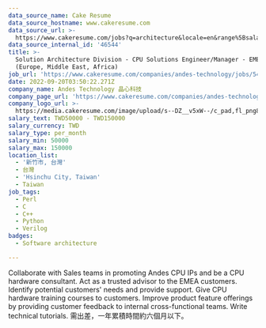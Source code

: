 ```yaml
---
data_source_name: Cake Resume
data_source_hostname: www.cakeresume.com
data_source_url: >-
  https://www.cakeresume.com/jobs?q=architecture&locale=en&range%5Bsalary_range%5D%5Bmin%5D=1000000&page=4
data_source_internal_id: '46544'
title: >-
  Solution Architecture Division - CPU Solutions Engineer/Manager - EMEA
  (Europe, Middle East, Africa)
job_url: 'https://www.cakeresume.com/companies/andes-technology/jobs/5485ac'
date: 2022-09-20T03:50:22.271Z
company_name: Andes Technology 晶心科技
company_page_url: 'https://www.cakeresume.com/companies/andes-technology'
company_logo_url: >-
  https://media.cakeresume.com/image/upload/s--DZ__v5xW--/c_pad,fl_png8,h_200,w_200/v1662349969/iqb0owanivsth9kwyzib.png
salary_text: TWD50000 - TWD150000
salary_currency: TWD
salary_type: per_month
salary_min: 50000
salary_max: 150000
location_list:
  - '新竹市, 台灣'
  - 台灣
  - 'Hsinchu City, Taiwan'
  - Taiwan
job_tags:
  - Perl
  - C
  - C++
  - Python
  - Verilog
badges:
  - Software architecture

---
```


Collaborate with Sales teams in promoting Andes CPU IPs and be a CPU hardware consultant. Act as a trusted advisor to the EMEA customers. Identify potential customers' needs and provide support. Give CPU hardware training courses to customers. Improve product feature offerings by providing customer feedback to internal cross-functional teams. Write technical tutorials. 需出差，一年累積時間約六個月以下。